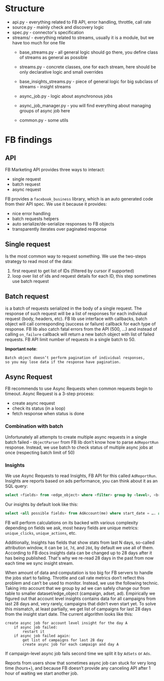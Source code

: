 # Structure

- api.py - everything related to FB API, error handling, throttle, call rate
- source.py - mainly check and discovery logic
- spec.py - connector's specification
- streams/ - everything related to streams, usually it is a module, but we have too much for one file
  - base_streams.py - all general logic should go there, you define class of streams as general as possible
  - streams.py - concrete classes, one for each stream, here should be only declarative logic and small overrides
  - base_insights_streams.py - piece of general logic for big subclass of streams - insight streams

  - async_job.py - logic about asynchronous jobs
  - async_job_manager.py - you will find everything about managing groups of async job here
  - common.py - some utils

# FB findings

## API

FB Marketing API provides three ways to interact:
- single request
- batch request
- async request

FB provides a `facebook_business` library, which is an auto generated code from their API spec. 
We use it because it provides:
- nice error handling
- batch requests helpers
- auto serialize/de-serialize responses to FB objects
- transparently iterates over paginated response

## Single request
Is the most common way to request something.
We use the two-steps strategy to read most of the data:
1. first request to get list of IDs (filtered by cursor if supported)
2. loop over list of ids and request details for each ID, this step sometimes use batch request

## Batch request 
is a batch of requests serialized in the body of a single request.
The response of such request will be a list of responses for each individual request (body, headers, etc).
FB lib use interface with callbacks, batch object will call corresponding (success or failure) callback for each type of response.
FB lib also catch fatal errors from the API (500, …) and instead of calling `on_failure` callback will return a new batch object with list of failed requests.
FB API limit number of requests in a single batch to 50.

**Important note**:

    Batch object doesn’t perform pagination of individual responses, 
    so you may lose data if the response have pagination.

## Async Request
FB recommends to use Async Requests when common requests begin to timeout.
Async Request is a 3-step process:
- create async request
- check its status (in a loop)
- fetch response when status is done

### Combination with batch
Unfortunately all attempts to create multiple async requests in a single batch failed - `ObjectParser` from FB lib don’t know how to parse `AdReportRun` response.
Instead, we use batch to check status of multiple async jobs at once (respecting batch limit of 50)

### Insights
We use Async Requests to read Insights, FB API for this called `AdReportRun`.
Insights are reports based on ads performance, you can think about it as an SQL query:

```sql
select <fields> from <edge_object> where <filter> group by <level>, <breakdowns>;
```

Our insights by default look like this:

```sql
select <all possible fields> from AdAccount(me) where start_date = …. and end_date = …. group by ad, <breakdown>
```

FB will perform calculations on its backed with various complexity depending on fields we ask, most heavy fields are unique metrics: `unique_clicks`, `unique_actions`, etc.

Additionally, Insights has fields that show stats from last N days, so-called attribution window, it can be `1d`, `7d`, and `28d`, by default we use all of them.
According to FB docs insights data can be changed up to 28 days after it has being published. 
That's why we re-read 28 days in the past from now each time we sync insight stream.

When amount of data and computation is too big for FB servers to handle the jobs start to failing. Throttle and call rate metrics don’t reflect this problem and can’t be used to monitor. 
Instead, we use the following technic.
Taking into account that we group by ad we can safely change our from table to smaller dataset/edge_object (campaign, adset, ad).
Empirically we figured out that account level insights contains data for all campaigns from last 28 days and, very rarely, campaigns that didn’t even start yet.
To solve this mismatch, at least partially, we get list of campaigns for last 28 days from the insight start date.
The current algorithm looks like this:

```
create async job for account level insight for the day A
	if async job failed:
		restart it
	if async job failed again:
		get list of campaigns for last 28 day
		create async job for each campaign and day A
```
If campaign-level async job fails second time we split it by `AdSets` or `Ads`.

Reports from users show that sometimes async job can stuck for very long time (hours+), 
and because FB doesn’t provide any canceling API after 1 hour of waiting we start another job.
